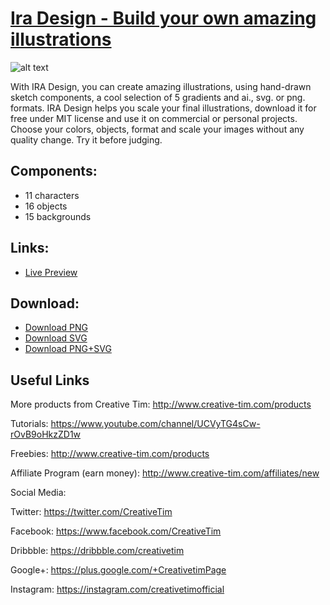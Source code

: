 # [Ira Design - Build your own amazing illustrations](https://www.creative-tim.com/ira-design)

![alt text](https://raw.githubusercontent.com/creativetimofficial/public-assets/master/ira-design/iradesign.jpg)

With IRA Design, you can create amazing illustrations, using hand-drawn sketch components, a cool selection of 5 gradients and ai., svg. or png. formats.
IRA Design helps you scale your final illustrations, download it for free under MIT license and use it on commercial or personal projects. Choose your colors, objects, format and scale your images without any quality change. Try it before judging.

## Components:

+ 11 characters
+ 16 objects
+ 15 backgrounds

## Links:

+ [Live Preview](https://www.creative-tim.com/ira-design)

## Download:

+ [Download PNG](https://github.com/creativetimofficial/ira-design/blob/PNG/PNG.zip?raw=true)
+ [Download SVG](https://github.com/creativetimofficial/ira-design/blob/SVG/SVG.zip?raw=true)
+ [Download PNG+SVG](https://github.com/creativetimofficial/ira-design/blob/ALL/PNG%2BSVG.zip/?raw=true)


## Useful Links

More products from Creative Tim: <http://www.creative-tim.com/products>

Tutorials: <https://www.youtube.com/channel/UCVyTG4sCw-rOvB9oHkzZD1w>

Freebies: <http://www.creative-tim.com/products>

Affiliate Program (earn money): <http://www.creative-tim.com/affiliates/new>

Social Media:

Twitter: <https://twitter.com/CreativeTim>

Facebook: <https://www.facebook.com/CreativeTim>

Dribbble: <https://dribbble.com/creativetim>

Google+: <https://plus.google.com/+CreativetimPage>

Instagram: <https://instagram.com/creativetimofficial>
